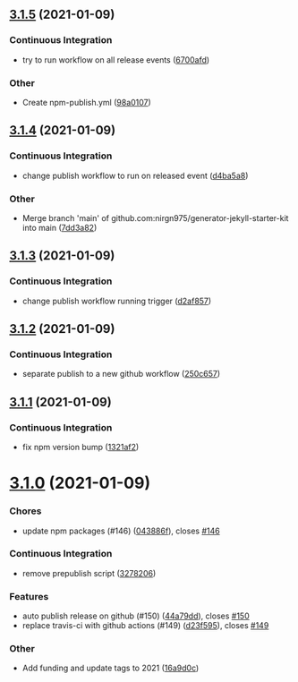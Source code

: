 ## [3.1.5](https://github.com/nirgn975/generator-jekyll-starter-kit/compare/v3.1.4...v3.1.5) (2021-01-09)

### Continuous Integration

- try to run workflow on all release events ([6700afd](https://github.com/nirgn975/generator-jekyll-starter-kit/commit/6700afd20215ef9728c89935b207548d520e43aa))

### Other

- Create npm-publish.yml ([98a0107](https://github.com/nirgn975/generator-jekyll-starter-kit/commit/98a0107603e61a7bffca0057e1b1e88f8a138cb8))

## [3.1.4](https://github.com/nirgn975/generator-jekyll-starter-kit/compare/v3.1.3...v3.1.4) (2021-01-09)

### Continuous Integration

- change publish workflow to run on released event ([d4ba5a8](https://github.com/nirgn975/generator-jekyll-starter-kit/commit/d4ba5a866f927b805dc4387d0b6f70b33a131449))

### Other

- Merge branch 'main' of github.com:nirgn975/generator-jekyll-starter-kit into main ([7dd3a82](https://github.com/nirgn975/generator-jekyll-starter-kit/commit/7dd3a82fcdaa1ffc1a63e4e95db7ad46c48949d7))

## [3.1.3](https://github.com/nirgn975/generator-jekyll-starter-kit/compare/v3.1.2...v3.1.3) (2021-01-09)

### Continuous Integration

- change publish workflow running trigger ([d2af857](https://github.com/nirgn975/generator-jekyll-starter-kit/commit/d2af8576a6ca1a3b9056715114c166597035f57a))

## [3.1.2](https://github.com/nirgn975/generator-jekyll-starter-kit/compare/v3.1.1...v3.1.2) (2021-01-09)

### Continuous Integration

- separate publish to a new github workflow ([250c657](https://github.com/nirgn975/generator-jekyll-starter-kit/commit/250c6577ee807dccf094fd682848e65aebeeb2db))

## [3.1.1](https://github.com/nirgn975/generator-jekyll-starter-kit/compare/v3.1.0...v3.1.1) (2021-01-09)

### Continuous Integration

- fix npm version bump ([1321af2](https://github.com/nirgn975/generator-jekyll-starter-kit/commit/1321af2682a80ea7f95c577615dbf1077ee2159f))

# [3.1.0](https://github.com/nirgn975/generator-jekyll-starter-kit/compare/v3.0.6...v3.1.0) (2021-01-09)

### Chores

- update npm packages (#146) ([043886f](https://github.com/nirgn975/generator-jekyll-starter-kit/commit/043886f1254a41d0d69665b2e0659cd29639bae4)), closes [#146](https://github.com/nirgn975/generator-jekyll-starter-kit/issues/146)

### Continuous Integration

- remove prepublish script ([3278206](https://github.com/nirgn975/generator-jekyll-starter-kit/commit/32782062b98fd1d186d48525c6ffac30e9abdeec))

### Features

- auto publish release on github (#150) ([44a79dd](https://github.com/nirgn975/generator-jekyll-starter-kit/commit/44a79dd462e5119936b1f0be3acd975bc744eb17)), closes [#150](https://github.com/nirgn975/generator-jekyll-starter-kit/issues/150)
- replace travis-ci with github actions (#149) ([d23f595](https://github.com/nirgn975/generator-jekyll-starter-kit/commit/d23f59531b342c6506cd0e6ea7ae47abe2b6d499)), closes [#149](https://github.com/nirgn975/generator-jekyll-starter-kit/issues/149)

### Other

- Add funding and update tags to 2021 ([16a9d0c](https://github.com/nirgn975/generator-jekyll-starter-kit/commit/16a9d0cb5a7a056ab8bff63a50db7975a8afa158))
